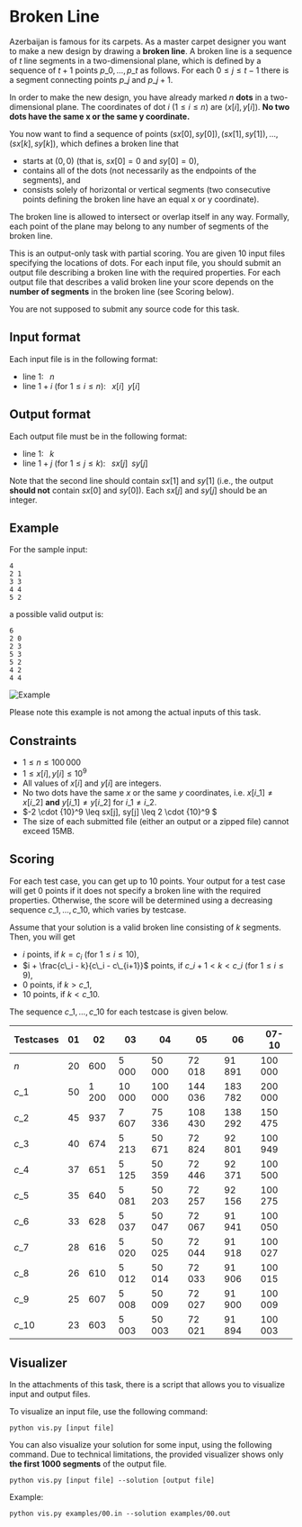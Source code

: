 # Broken Line

Azerbaijan is famous for its carpets.
As a master carpet designer you want to make a new design by drawing a **broken line**.
A broken line is a sequence of $t$ line segments in a two-dimensional plane, which is defined by a sequence of $t+1$ points $p\_0, \ldots, p\_t$ as follows.
For each $0 \leq j \leq t-1$ there is a segment connecting points $p\_j$ and $p\_{j+1}$.

In order to make the new design, you have already marked $n$ **dots** in a two-dimensional plane.
The coordinates of dot $i$ ($1 \leq i \leq n$) are $(x[i], y[i])$.
**No two dots have the same x or the same y coordinate.**

You now want to find a sequence of points $(sx[0], sy[0]), (sx[1], sy[1]), \ldots, (sx[k], sy[k])$, which defines a broken line that
 * starts at $(0, 0)$ (that is, $sx[0] = 0$ and $sy[0] = 0$),
 * contains all of the dots (not necessarily as the endpoints of the segments), and
 * consists solely of horizontal or vertical segments (two consecutive points defining the broken line have an equal x or y coordinate).

The broken line is allowed to intersect or overlap itself in any way. Formally, each point of the plane may belong to any number of segments of the broken line.

This is an output-only task with partial scoring.
You are given $10$ input files specifying the locations of dots.
For each input file, you should submit an output file describing a broken line with the required properties.
For each output file that describes a valid broken line your score depends on the **number of segments** in the broken line (see Scoring below).

You are not supposed to submit any source code for this task.

## Input format

Each input file is in the following format:
* line $1$: $\;\;n$
* line $1+i$ (for $1 \leq i \leq n$): $\;\; x[i] \;\; y[i]$

## Output format

Each output file must be in the following format:
* line $1$: $\;\;k$
* line $1+j$ (for $1 \leq j \leq k$): $\;\; sx[j] \;\; sy[j]$

Note that the second line should contain $sx[1]$ and $sy[1]$ (i.e., the output **should not** contain $sx[0]$ and $sy[0]$).
Each $sx[j]$ and $sy[j]$ should be an integer.

## Example

For the sample input:
```
4
2 1
3 3
4 4
5 2
```
a possible valid output is:
```
6
2 0
2 3
5 3
5 2
4 2
4 4
```

![Example](example_line.svg "300")

Please note this example is not among the actual inputs of this task.

## Constraints

* $1 \leq n \leq 100\,000$
* $1 \leq x[i], y[i] \leq {10}^9$
* All values of $x[i]$ and $y[i]$ are integers.
* No two dots have the same $x$ or the same $y$ coordinates, i.e. $x[i\_1] \neq x[i\_2]$ **and** $y[i\_1] \neq y[i\_2]$ for $i\_1 \neq i\_2$.
* $-2 \cdot {10}^9 \leq sx[j], sy[j] \leq 2 \cdot {10}^9 $
* The size of each submitted file (either an output or a zipped file) cannot exceed 15MB.

## Scoring

For each test case, you can get up to $10$ points.
Your output for a test case will get $0$ points if it does not specify a broken line with the required properties.
Otherwise, the score will be determined using a decreasing sequence $c\_1, \ldots, c\_{10}$, which varies by testcase.

Assume that your solution is a valid broken line consisting of $k$ segments. Then, you will get
 * $i$ points, if $k = c_i$ (for $1 \leq i \leq 10$),
 * $i + \frac{c\_i - k}{c\_i - c\_{i+1}}$  points, if $c\_{i+1} < k < c\_i$ (for $1 \leq i \leq 9$),
 * $0$ points, if $k > c\_1$,
 * $10$ points, if $k < c\_{10}$.

The sequence $c\_1, \ldots, c\_{10}$ for each testcase is given below.

|Testcases|01|02|03|04|05|06|07-10|
|---|---|---|---|---|---|---|---|
|$n$|$20$|$600$|$5\,000$|$50\,000$|$72\,018$|$91\,891$|$100\,000$|
|$c\_{1}$|$50$|$1\,200$|$10\,000$|$100\,000$|$144\,036$|$183\,782$|$200\,000$|
|$c\_{2}$|$45$|$937$|$7\,607$|$75\,336$|$108\,430$|$138\,292$|$150\,475$|
|$c\_{3}$|$40$|$674$|$5\,213$|$50\,671$|$72\,824$|$92\,801$|$100\,949$|
|$c\_{4}$|$37$|$651$|$5\,125$|$50\,359$|$72\,446$|$92\,371$|$100\,500$|
|$c\_{5}$|$35$|$640$|$5\,081$|$50\,203$|$72\,257$|$92\,156$|$100\,275$|
|$c\_{6}$|$33$|$628$|$5\,037$|$50\,047$|$72\,067$|$91\,941$|$100\,050$|
|$c\_{7}$|$28$|$616$|$5\,020$|$50\,025$|$72\,044$|$91\,918$|$100\,027$|
|$c\_{8}$|$26$|$610$|$5\,012$|$50\,014$|$72\,033$|$91\,906$|$100\,015$|
|$c\_{9}$|$25$|$607$|$5\,008$|$50\,009$|$72\,027$|$91\,900$|$100\,009$|
|$c\_{10}$|$23$|$603$|$5\,003$|$50\,003$|$72\,021$|$91\,894$|$100\,003$|

## Visualizer

In the attachments of this task, there is a script that allows you to visualize input and output files.

To visualize an input file, use the following command:
```
python vis.py [input file]
```

You can also visualize your solution for some input, using the following command.
Due to technical limitations, the provided visualizer shows only **the first $1000$ segments** of the output file.

```
python vis.py [input file] --solution [output file]
```

Example:
```
python vis.py examples/00.in --solution examples/00.out
```
